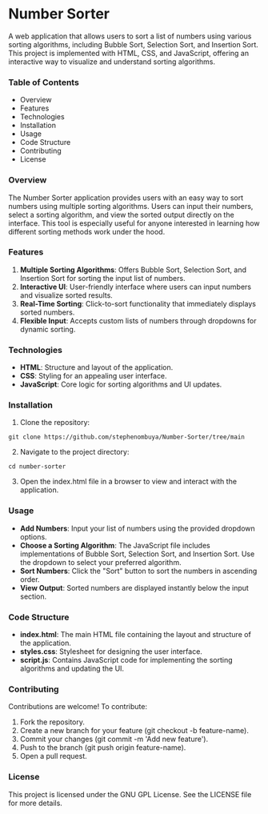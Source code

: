 # **Number Sorter**
A web application that allows users to sort a list of numbers using various sorting algorithms, including Bubble Sort, Selection Sort, and Insertion Sort. This project is implemented with HTML, CSS, and JavaScript, offering an interactive way to visualize and understand sorting algorithms.

### **Table of Contents**
- Overview
- Features
- Technologies
- Installation
- Usage
- Code Structure
- Contributing
- License


### **Overview**
The Number Sorter application provides users with an easy way to sort numbers using multiple sorting algorithms. Users can input their numbers, select a sorting algorithm, and view the sorted output directly on the interface. This tool is especially useful for anyone interested in learning how different sorting methods work under the hood.



### **Features**
1. **Multiple Sorting Algorithms**: Offers Bubble Sort, Selection Sort, and Insertion Sort for sorting the input list of numbers.
2. **Interactive UI**: User-friendly interface where users can input numbers and visualize sorted results.
3. **Real-Time Sorting**: Click-to-sort functionality that immediately displays sorted numbers.
4. **Flexible Input**: Accepts custom lists of numbers through dropdowns for dynamic sorting.



### **Technologies**
- **HTML**: Structure and layout of the application.
- **CSS**: Styling for an appealing user interface.
- **JavaScript**: Core logic for sorting algorithms and UI updates.



### **Installation**
1. Clone the repository:

```
git clone https://github.com/stephenombuya/Number-Sorter/tree/main
```

2. Navigate to the project directory:

```
cd number-sorter
```

3. Open the index.html file in a browser to view and interact with the application.



### **Usage**
- **Add Numbers**: Input your list of numbers using the provided dropdown options.
- **Choose a Sorting Algorithm**: The JavaScript file includes implementations of Bubble Sort, Selection Sort, and Insertion Sort. Use the dropdown to select your preferred algorithm.
- **Sort Numbers**: Click the "Sort" button to sort the numbers in ascending order.
- **View Output**: Sorted numbers are displayed instantly below the input section.



### **Code Structure**
- **index.html**: The main HTML file containing the layout and structure of the application.
- **styles.css**: Stylesheet for designing the user interface.
- **script.js**: Contains JavaScript code for implementing the sorting algorithms and updating the UI.



### **Contributing**
Contributions are welcome! To contribute:

1. Fork the repository.
2. Create a new branch for your feature (git checkout -b feature-name).
3. Commit your changes (git commit -m 'Add new feature').
4. Push to the branch (git push origin feature-name).
5. Open a pull request.


### **License**
This project is licensed under the GNU GPL License. See the LICENSE file for more details.

